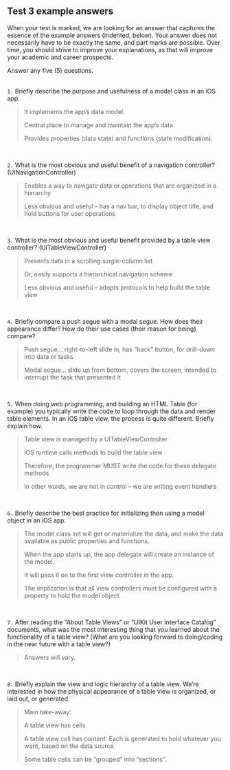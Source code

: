 ## Test 3 example answers

When your test is marked, we are looking for an answer that captures the essence of the example answers (indented, below). Your answer does not necessarily have to be exactly the same, and part marks are possible. Over time, you should strive to improve your explanations, as that will improve your academic and career prospects.

Answer any five (5) questions.  
<br>

`1.` Briefly describe the purpose and usefulness of a model class in an iOS app. 

> It implements the app’s data model. 
>
> Central place to manage and maintain the app’s data.
>
> Provides properties (data state) and functions (state modification).

<br>

`2.` What is the most obvious and useful benefit of a navigation controller? (UINavigationController)

> Enables a way to navigate data or operations that are organized in a hierarchy
>
> Less obvious and useful – has a nav bar, to display object title, and hold buttons for user operations

<br>

`3.` What is the most obvious and useful benefit provided by a table view controller? (UITableViewController)

> Presents data in a scrolling single-column list
>
> Or, easily supports a hierarchical navigation scheme
>
> Less obvious and useful – adopts protocols to help build the table view 

<br>

`4.` Briefly compare a push segue with a modal segue. How does their appearance differ? How do their use cases (their reason for being) compare? 

> Push segue… right-to-left slide in, has “back” button, for drill-down into data or tasks
>
> Modal segue… slide up from bottom, covers the screen, intended to interrupt the task that presented it

<br>

`5.` When doing web programming, and building an HTML Table (for example) you typically write the code to loop through the data and render table elements. In an iOS table view, the process is quite different. Briefly explain how. 

> Table view is managed by a UITableViewController
>
> iOS runtime calls methods to build the table view
>
> Therefore, the programmer MUST write the code for these delegate methods
>
> In other words, we are not in control – we are writing event handlers

<br>

`6.` Briefly describe the best practice for initializing then using a model object in an iOS app. 

> The model class init will get or materialize the data, and make the data available as public properties and functions. 
>
> When the app starts up, the app delegate will create an instance of the model.
>
> It will pass it on to the first view controller in the app. 
>
> The implication is that all view controllers must be configured with a property to hold the model object.

<br>

`7.` After reading the “About Table Views” or “UIKit User Interface Catalog” documents, what was the most interesting thing that you learned about the functionality of a table view? (What are you looking forward to doing/coding in the near future with a table view?)

> Answers will vary.

<br>

`8.` Briefly explain the view and logic hierarchy of a table view. We’re interested in how the physical appearance of a table view is organized, or laid out, or generated. 

> Main take-away:
>
> A table view has cells.
>
> A table view cell has content. Each is generated to hold whatever you want, based on the data source.
>
> Some table cells can be “grouped” into “sections”.

